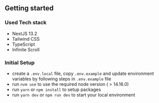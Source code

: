 ## **Getting started**

### **Used Tech stack**

- NextJS 13.2
- Tailwind CSS
- TypeScript
- Infinite Scroll

### **Initial Setup**

- create a `.env.local` file, copy `.env.example` and update environment variables by following steps in `.env.example` file
- run `nvm use` to use the required node version ( > 14.16.0)
- run `yarn` or `npm install` to setup packages
- run `yarn dev` or `npm run dev` to start your local environment
